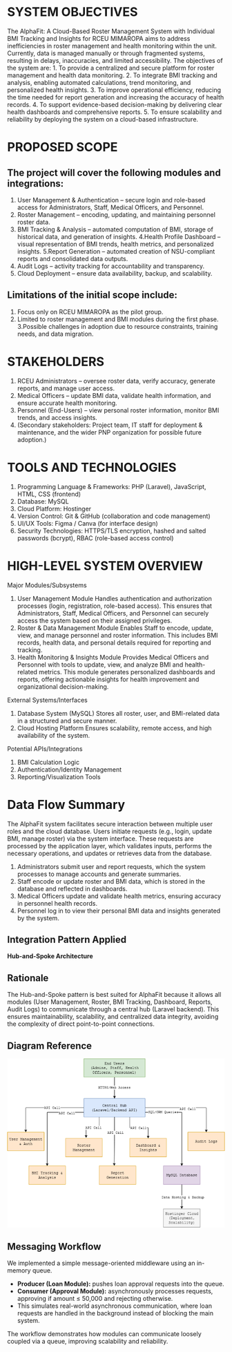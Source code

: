 # SYSTEM OBJECTIVES
The AlphaFit: A Cloud-Based Roster Management System with Individual BMI Tracking and Insights for RCEU MIMAROPA aims to address inefficiencies in roster management and health monitoring within the unit. Currently, data is managed manually or through fragmented systems, resulting in delays, inaccuracies, and limited accessibility.
The objectives of the system are: 1. To provide a centralized and secure platform for roster management and health data monitoring. 2. To integrate BMI tracking and analysis, enabling automated calculations, trend monitoring, and personalized health insights. 3. To improve operational efficiency, reducing the time needed for report generation and increasing the accuracy of health records. 4. To support evidence-based decision-making by delivering clear health dashboards and comprehensive reports. 5. To ensure scalability and reliability by deploying the system on a cloud-based infrastructure.

# PROPOSED SCOPE
## The project will cover the following modules and integrations:

1. User Management & Authentication – secure login and role-based access for Administrators, Staff, Medical Officers, and Personnel.
2. Roster Management – encoding, updating, and maintaining personnel roster data.
3. BMI Tracking & Analysis – automated computation of BMI, storage of historical data, and generation of insights.
   4.Health Profile Dashboard – visual representation of BMI trends, health metrics, and personalized insights.
   5.Report Generation – automated creation of NSU-compliant reports and consolidated data outputs.
4. Audit Logs – activity tracking for accountability and transparency.
5. Cloud Deployment – ensure data availability, backup, and scalability.

## Limitations of the initial scope include:

1. Focus only on RCEU MIMAROPA as the pilot group.
2. Limited to roster management and BMI modules during the first phase.
   3.Possible challenges in adoption due to resource constraints, training needs, and data migration.

# STAKEHOLDERS

1. RCEU Administrators – oversee roster data, verify accuracy, generate reports, and manage user access.
2. Medical Officers – update BMI data, validate health information, and ensure accurate health monitoring.
3. Personnel (End-Users) – view personal roster information, monitor BMI trends, and access insights.
4. (Secondary stakeholders: Project team, IT staff for deployment & maintenance, and the wider PNP organization for possible future adoption.)

# TOOLS AND TECHNOLOGIES

1. Programming Language & Frameworks: PHP (Laravel), JavaScript, HTML, CSS (frontend)
2. Database: MySQL
3. Cloud Platform: Hostinger
4. Version Control: Git & GitHub (collaboration and code management)
5. UI/UX Tools: Figma / Canva (for interface design)
6. Security Technologies: HTTPS/TLS encryption, hashed and salted passwords (bcrypt), RBAC (role-based access control)

# HIGH-LEVEL SYSTEM OVERVIEW
Major Modules/Subsystems

1. User Management Module
   Handles authentication and authorization processes (login, registration, role-based access). This ensures that Administrators, Staff, Medical Officers, and Personnel can securely access the system based on their assigned privileges.
2. Roster & Data Management Module
   Enables Staff to encode, update, view, and manage personnel and roster information. This includes BMI records, health data, and personal details required for reporting and tracking.
3. Health Monitoring & Insights Module
   Provides Medical Officers and Personnel with tools to update, view, and analyze BMI and health-related metrics. This module generates personalized dashboards and reports, offering actionable insights for health improvement and organizational decision-making.

External Systems/Interfaces

1. Database System (MySQL)
   Stores all roster, user, and BMI-related data in a structured and secure manner.
2. Cloud Hosting Platform
   Ensures scalability, remote access, and high availability of the system.

Potential APIs/Integrations

1. BMI Calculation Logic
2. Authentication/Identity Management
3. Reporting/Visualization Tools

# Data Flow Summary
The AlphaFit system facilitates secure interaction between multiple user roles and the cloud database. Users initiate requests (e.g., login, update BMI, manage roster) via the system interface. These requests are processed by the application layer, which validates inputs, performs the necessary operations, and updates or retrieves data from the database.

1. Administrators submit user and report requests, which the system processes to manage accounts and generate summaries.
2. Staff encode or update roster and BMI data, which is stored in the database and reflected in dashboards.
3. Medical Officers update and validate health metrics, ensuring accuracy in personnel health records.
4. Personnel log in to view their personal BMI data and insights generated by the system.


## Integration Pattern Applied
**Hub-and-Spoke Architecture**

## Rationale
The Hub-and-Spoke pattern is best suited for AlphaFit because it allows all modules 
(User Management, Roster, BMI Tracking, Dashboard, Reports, Audit Logs) 
to communicate through a central hub (Laravel backend). This ensures maintainability, 
scalability, and centralized data integrity, avoiding the complexity of direct 
point-to-point connections.

## Diagram Reference
![High-Level Architecture](/docs/HighLevelArch.png)


## Messaging Workflow

We implemented a simple message-oriented middleware using an in-memory queue.

- **Producer (Loan Module):** pushes loan approval requests into the queue.
- **Consumer (Approval Module):** asynchronously processes requests, approving if amount ≤ 50,000 and rejecting otherwise.
- This simulates real-world asynchronous communication, where loan requests are handled in the background instead of blocking the main system.

The workflow demonstrates how modules can communicate loosely coupled via a queue, improving scalability and reliability.


